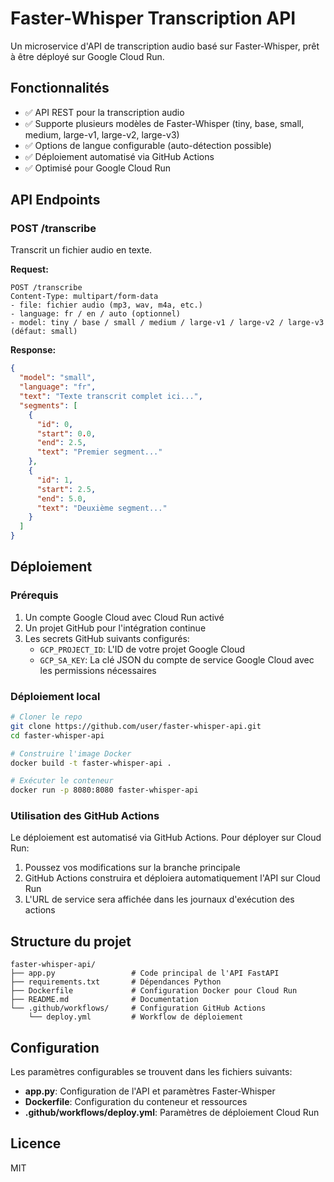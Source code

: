 # Faster-Whisper Transcription API

Un microservice d'API de transcription audio basé sur Faster-Whisper, prêt à être déployé sur Google Cloud Run.

## Fonctionnalités

- ✅ API REST pour la transcription audio
- ✅ Supporte plusieurs modèles de Faster-Whisper (tiny, base, small, medium, large-v1, large-v2, large-v3)
- ✅ Options de langue configurable (auto-détection possible)
- ✅ Déploiement automatisé via GitHub Actions
- ✅ Optimisé pour Google Cloud Run

## API Endpoints

### POST /transcribe

Transcrit un fichier audio en texte.

**Request:**
```
POST /transcribe
Content-Type: multipart/form-data
- file: fichier audio (mp3, wav, m4a, etc.)
- language: fr / en / auto (optionnel)
- model: tiny / base / small / medium / large-v1 / large-v2 / large-v3 (défaut: small)
```

**Response:**
```json
{
  "model": "small",
  "language": "fr",
  "text": "Texte transcrit complet ici...",
  "segments": [
    {
      "id": 0,
      "start": 0.0,
      "end": 2.5,
      "text": "Premier segment..."
    },
    {
      "id": 1,
      "start": 2.5,
      "end": 5.0,
      "text": "Deuxième segment..."
    }
  ]
}
```

## Déploiement

### Prérequis

1. Un compte Google Cloud avec Cloud Run activé
2. Un projet GitHub pour l'intégration continue
3. Les secrets GitHub suivants configurés:
   - `GCP_PROJECT_ID`: L'ID de votre projet Google Cloud
   - `GCP_SA_KEY`: La clé JSON du compte de service Google Cloud avec les permissions nécessaires

### Déploiement local

```bash
# Cloner le repo
git clone https://github.com/user/faster-whisper-api.git
cd faster-whisper-api

# Construire l'image Docker
docker build -t faster-whisper-api .

# Exécuter le conteneur
docker run -p 8080:8080 faster-whisper-api
```

### Utilisation des GitHub Actions

Le déploiement est automatisé via GitHub Actions. Pour déployer sur Cloud Run:

1. Poussez vos modifications sur la branche principale
2. GitHub Actions construira et déploiera automatiquement l'API sur Cloud Run
3. L'URL de service sera affichée dans les journaux d'exécution des actions

## Structure du projet

```
faster-whisper-api/
├── app.py                 # Code principal de l'API FastAPI
├── requirements.txt       # Dépendances Python
├── Dockerfile             # Configuration Docker pour Cloud Run
├── README.md              # Documentation
└── .github/workflows/     # Configuration GitHub Actions
    └── deploy.yml         # Workflow de déploiement
```

## Configuration

Les paramètres configurables se trouvent dans les fichiers suivants:

- **app.py**: Configuration de l'API et paramètres Faster-Whisper
- **Dockerfile**: Configuration du conteneur et ressources
- **.github/workflows/deploy.yml**: Paramètres de déploiement Cloud Run

## Licence

MIT 
